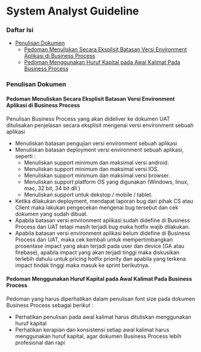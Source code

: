 System Analyst Guideline
====================

### Daftar Isi

- [Penulisan Dokumen](#penulisan-dokumen)
   - [Pedoman Menuliskan Secara Eksplisit Batasan Versi Environment Aplikasi di Business Process](#pedoman-menuliskan-secara-eksplisit-batasan-versi-environment-aplikasi-di-business-process)
   - [Pedoman Menggunakan Huruf Kapital pada Awal Kalimat Pada Business Process](#pedoman-menggunakan-huruf-kapital-pada-awal-kalimat-pada-business-process)
 
 ### Penulisan Dokumen
 #### Pedoman Menuliskan Secara Eksplisit Batasan Versi Environment Aplikasi di Business Process
 Penulisan Business Process yang akan dideliver ke dokumen UAT ditulisakan penjelasan secara eksplisit mengenai versi environment sebuah aplikasi 
 - Menuliskan batasan pengujian versi environment sebuah aplikasi
 - Menuliskan batasan deployment versi environment sebuah aplikasi, seperti :
   - Menuliskan support minimum dan maksimal versi android.
   - Menuliskan support minimum dan maksimal versi IOS.
   - Menuliskan support minimum dan maksimal versi browser.
   - Menuliskan support platform OS yang digunakan (Windows, linux, mac, 32 bit, 34 bit dll )
   - Menuliskan support untuk dekstop / mobile / tablet. 
- Ketika dilakukan deployment, mendapat laporan bug dari pihak CS atau Client maka lakukan pengecekan mengenai bug tersebut dan cek dokumen yang sudah dibuat.
- Apabila batasan versi environment aplikasi sudah didefine di Business Process dan UAT tetapi masih terjadi bug maka hotfix wajib dilakukan.
- Apabila batasan versi environment aplikasi belum didefine di Business Process dan UAT, maka cek kembali untuk mempertimbangkan prosentase impact yang akan terjadi pada user dan device (GA atau firebase), apabila impact yang akan terjadi tinggi maka diskusikan terlebih dahulu untuk pricing hotfix priority dan apabila yang terkena impact tindak tinggi maka masuk ke sprint berikutnya.

#### Pedoman Menggunakan Huruf Kapital pada Awal Kalimat Pada Business Process
Pedoman yang harus diperhatikan dalam penulisan font size pada dokumen Business Process sebagai berikut :
- Perhatikan penulisan pada awal kalimat harus dituliskan menggunakan huruf kapital
- Perhatikan kerapian dan konsistensi setiap awal kalimat harus menggunakan huruf kapital, agar dokumen Business Process lebih profesional dan rapi 
